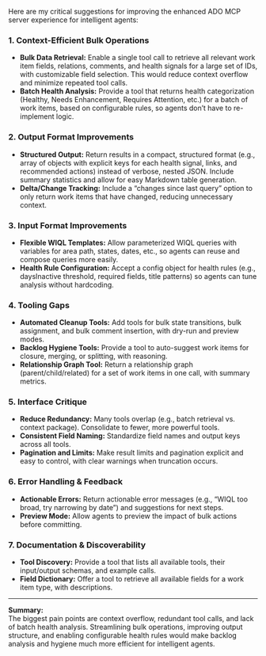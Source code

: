 Here are my critical suggestions for improving the enhanced ADO MCP server experience for intelligent agents:

### 1. Context-Efficient Bulk Operations
- **Bulk Data Retrieval:** Enable a single tool call to retrieve all relevant work item fields, relations, comments, and health signals for a large set of IDs, with customizable field selection. This would reduce context overflow and minimize repeated tool calls.
- **Batch Health Analysis:** Provide a tool that returns health categorization (Healthy, Needs Enhancement, Requires Attention, etc.) for a batch of work items, based on configurable rules, so agents don’t have to re-implement logic.

### 2. Output Format Improvements
- **Structured Output:** Return results in a compact, structured format (e.g., array of objects with explicit keys for each health signal, links, and recommended actions) instead of verbose, nested JSON. Include summary statistics and allow for easy Markdown table generation.
- **Delta/Change Tracking:** Include a “changes since last query” option to only return work items that have changed, reducing unnecessary context.

### 3. Input Format Improvements
- **Flexible WIQL Templates:** Allow parameterized WIQL queries with variables for area path, states, dates, etc., so agents can reuse and compose queries more easily.
- **Health Rule Configuration:** Accept a config object for health rules (e.g., daysInactive threshold, required fields, title patterns) so agents can tune analysis without hardcoding.

### 4. Tooling Gaps
- **Automated Cleanup Tools:** Add tools for bulk state transitions, bulk assignment, and bulk comment insertion, with dry-run and preview modes.
- **Backlog Hygiene Tools:** Provide a tool to auto-suggest work items for closure, merging, or splitting, with reasoning.
- **Relationship Graph Tool:** Return a relationship graph (parent/child/related) for a set of work items in one call, with summary metrics.

### 5. Interface Critique
- **Reduce Redundancy:** Many tools overlap (e.g., batch retrieval vs. context package). Consolidate to fewer, more powerful tools.
- **Consistent Field Naming:** Standardize field names and output keys across all tools.
- **Pagination and Limits:** Make result limits and pagination explicit and easy to control, with clear warnings when truncation occurs.

### 6. Error Handling & Feedback
- **Actionable Errors:** Return actionable error messages (e.g., “WIQL too broad, try narrowing by date”) and suggestions for next steps.
- **Preview Mode:** Allow agents to preview the impact of bulk actions before committing.

### 7. Documentation & Discoverability
- **Tool Discovery:** Provide a tool that lists all available tools, their input/output schemas, and example calls.
- **Field Dictionary:** Offer a tool to retrieve all available fields for a work item type, with descriptions.

---

**Summary:**  
The biggest pain points are context overflow, redundant tool calls, and lack of batch health analysis. Streamlining bulk operations, improving output structure, and enabling configurable health rules would make backlog analysis and hygiene much more efficient for intelligent agents.